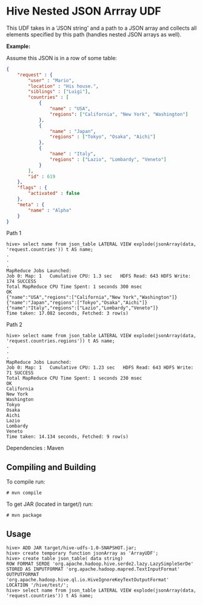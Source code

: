 # Hive Nested JSON Arrray UDF  
This UDF takes in a 'JSON string' and a path to a JSON array and collects all elements specified by this path (handles nested JSON arrays as well).

**Example:**

Assume this JSON is in a row of some table:

```json
{
	"request" : {
		"user" : "Mario",
		"location" : "His house.",
		"siblings" : ["Luigi"],
		"countries" : [
			{
				"name" : "USA",
				"regions": ["California", "New York", "Washington"]
			},
			{
				"name" : "Japan",
				"regions" : ["Tokyo", "Osaka", "Aichi"]
			},
			{
				"name" : "Italy",
				"regions" : ["Lazio", "Lombardy", "Veneto"]
			}
		],
		"id" : 619
	},
	"flags" : {
		"activated" : false
	},
	"meta" : {
		"name" : "Alpha"
	}
}
```

Path 1
```shell
hive> select name from json_table LATERAL VIEW explode(jsonArray(data, 'request.countries')) t AS name;
.
.
.
MapReduce Jobs Launched: 
Job 0: Map: 1   Cumulative CPU: 1.3 sec   HDFS Read: 643 HDFS Write: 174 SUCCESS
Total MapReduce CPU Time Spent: 1 seconds 300 msec
OK
{"name":"USA","regions":["California","New York","Washington"]}
{"name":"Japan","regions":["Tokyo","Osaka","Aichi"]}
{"name":"Italy","regions":["Lazio","Lombardy","Veneto"]}
Time taken: 17.082 seconds, Fetched: 3 row(s)
```
Path 2
```shell
hive> select name from json_table LATERAL VIEW explode(jsonArray(data, 'request.countries.regions')) t AS name;
.
.
.
MapReduce Jobs Launched: 
Job 0: Map: 1   Cumulative CPU: 1.23 sec   HDFS Read: 643 HDFS Write: 71 SUCCESS
Total MapReduce CPU Time Spent: 1 seconds 230 msec
OK
California
New York
Washington
Tokyo
Osaka
Aichi
Lazio
Lombardy
Veneto
Time taken: 14.134 seconds, Fetched: 9 row(s)
```


Dependencies : Maven

## Compiling and Building

To compile run:

```
# mvn compile
```

To get JAR (located in target/) run:

```
# mvn package
```

## Usage
```
hive> ADD JAR target/hive-udfs-1.0-SNAPSHOT.jar; 
hive> create temporary function jsonArray as 'ArrayUDF';
hive> create table json_table( data string) 
ROW FORMAT SERDE 'org.apache.hadoop.hive.serde2.lazy.LazySimpleSerDe'
STORED AS INPUTFORMAT 'org.apache.hadoop.mapred.TextInputFormat'
OUTPUTFORMAT 'org.apache.hadoop.hive.ql.io.HiveIgnoreKeyTextOutputFormat'
LOCATION '/hive/test/';
hive> select name from json_table LATERAL VIEW explode(jsonArray(data, 'request.countries')) t AS name;
```
